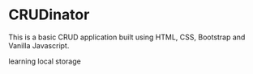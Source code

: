 # CRUDinator
This is a basic CRUD application built using HTML, CSS, Bootstrap and Vanilla Javascript.

learning local storage 